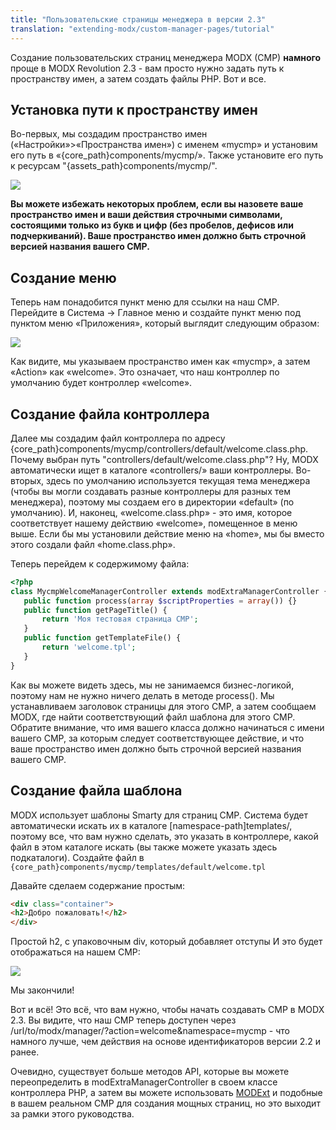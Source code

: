 ```yaml
---
title: "Пользовательские страницы менеджера в версии 2.3"
translation: "extending-modx/custom-manager-pages/tutorial"
---
```


Создание пользовательских страниц менеджера MODX (CMP) **намного** проще в MODX Revolution 2.3 - вам просто нужно задать путь к пространству имен, а затем создать файлы PHP. Вот и все.

## Установка пути к пространству имен

Во-первых, мы создадим пространство имен («Настройки»>«Пространства имен») с именем «mycmp» и установим его путь в «{core_path}components/mycmp/». Также установите его путь к ресурсам "{assets_path}components/mycmp/".

![](/2.x/en/extending-modx/custom-manager-pages/create-namespace.png)

**Вы можете избежать некоторых проблем, если вы назовете ваше пространство имен и ваши действия строчными символами, состоящими только из букв и цифр (без пробелов, дефисов или подчеркиваний). Ваше пространство имен должно быть строчной версией названия вашего CMP.**

## Создание меню

Теперь нам понадобится пункт меню для ссылки на наш CMP. Перейдите в Система -> Главное меню и создайте пункт меню под пунктом меню «Приложения», который выглядит следующим образом:

![](/2.x/en/extending-modx/custom-manager-pages/mycmp1.png)

Как видите, мы указываем пространство имен как «mycmp», а затем «Action» как «welcome». Это означает, что наш контроллер по умолчанию будет контроллер «welcome».

## Создание файла контроллера

Далее мы создадим файл контроллера по адресу {core_path}components/mycmp/controllers/default/welcome.class.php. Почему выбран путь "controllers/default/welcome.class.php"? Ну, MODX автоматически ищет в каталоге «controllers/» ваши контроллеры. Во-вторых, здесь по умолчанию используется текущая тема менеджера (чтобы вы могли создавать разные контроллеры для разных тем менеджера), поэтому мы создаем его в директории «default» (по умолчанию). И, наконец, «welcome.class.php» - это имя, которое соответствует нашему действию «welcome», помещенное в меню выше. Если бы мы установили действие меню на «home», мы бы вместо этого создали файл «home.class.php».

Теперь перейдем к содержимому файла:

```php
<?php
class MycmpWelcomeManagerController extends modExtraManagerController {
   public function process(array $scriptProperties = array()) {}
   public function getPageTitle() {
       return 'Моя тестовая страница CMP';
   }
   public function getTemplateFile() {
       return 'welcome.tpl';
   }
}
```

Как вы можете видеть здесь, мы не занимаемся бизнес-логикой, поэтому нам не нужно ничего делать в методе process(). Мы устанавливаем заголовок страницы для этого CMP, а затем сообщаем MODX, где найти соответствующий файл шаблона для этого CMP. Обратите внимание, что имя вашего класса должно начинаться с имени вашего CMP, за которым следует соответствующее действие, и что ваше пространство имен должно быть строчной версией названия вашего CMP.

## Создание файла шаблона

MODX использует шаблоны Smarty для страниц CMP. Система будет автоматически искать их в каталоге [namespace-path]templates/, поэтому все, что вам нужно сделать, это указать в контроллере, какой файл в этом каталоге искать (вы также можете указать здесь подкаталоги). Создайте файл в `{core_path}components/mycmp/templates/default/welcome.tpl`

Давайте сделаем содержание простым:

```html
<div class="container">
<h2>Добро пожаловать!</h2>
</div>
```

Простой h2, с упаковочным div, который добавляет отступы И это будет отображаться на нашем CMP:

![](/2.x/en/extending-modx/custom-manager-pages/2-3-CMP.jpg)

Мы закончили!

Вот и всё! Это всё, что вам нужно, чтобы начать создавать CMP в MODX 2.3. Вы видите, что наш CMP теперь доступен через /url/to/modx/manager/?action=welcome&namespace=mycmp - что намного лучше, чем действия на основе идентификаторов версии 2.2 и ранее.

Очевидно, существует больше методов API, которые вы можете переопределить в modExtraManagerController в своем классе контроллера PHP, а затем вы можете использовать [MODExt](extending-modx/custom-manager-pages/modext "MODExt") и подобные в вашем реальном CMP для создания мощных страниц, но это выходит за рамки этого руководства.
